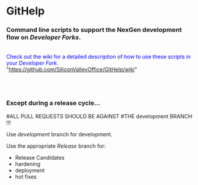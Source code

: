# GitHelp

### Command line scripts to support the NexGen development flow on *Developer Forks*.

<br><font color=blue>Check out the wiki for a detailed description of how to use these scripts in your *Developer Fork*.</font>
<br>"https://github.com/SiliconValleyOffice/GitHelp/wiki"

<br><br>

### Except during a release cycle...
#ALL PULL REQUESTS SHOULD BE AGAINST
#THE development BRANCH !!!

Use *development* branch for development.

Use the appropriate *Release* branch for:
- Release Candidates
- hardening
- deployment
- hot fixes
